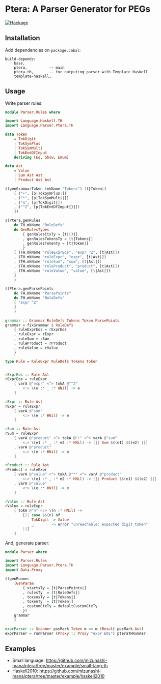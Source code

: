 # Ptera: A Parser Generator for PEGs

[![Hackage](https://img.shields.io/hackage/v/ptera-th.svg)](https://hackage.haskell.org/package/ptera-th)

## Installation

Add dependencies on `package.cabal`:

```
build-depends:
    base,
    ptera,          -- main
    ptera-th,       -- for outputing parser with Template Haskell
    template-haskell,
```

## Usage

Write parser rules:

```haskell
module Parser.Rules where

import Language.Haskell.TH
import Language.Parser.Ptera.TH

data Token
    = TokDigit
    | TokSymPlus
    | TokSymMulti
    | TokEndOfInput
    deriving (Eq, Show, Enum)

data Ast
    = Value
    | Sum Ast Ast
    | Product Ast Ast

$(genGrammarToken (mkName "Tokens") [t|Token|]
    [ ("+", [p|TokSymPlus|])
    , ("*", [p|TokSymMulti|])
    , ("n", [p|TokDigit|])
    , ("^Z", [p|TokEndOfInput{}|])
    ])

$(Ptera.genRules
    do TH.mkName "RuleDefs"
    do GenRulesTypes
        { genRulesCtxTy = [t|()|]
        , genRulesTokensTy = [t|Tokens|]
        , genRulesTokenTy = [t|Token|]
        }
    [ (TH.mkName "ruleExprEos", "expr ^Z", [t|Ast|])
    , (TH.mkName "ruleExpr", "expr", [t|Ast|])
    , (TH.mkName "ruleSum", "sum", [t|Ast|])
    , (TH.mkName "ruleProduct", "product", [t|Ast|])
    , (TH.mkName "ruleValue", "value", [t|Ast|])
    ]
    )

$(Ptera.genParsePoints
    do TH.mkName "ParsePoints"
    do TH.mkName "RuleDefs"
    [ "expr ^Z"
    ]
    )

grammar :: Grammar RuleDefs Tokens Token ParsePoints
grammar = fixGrammar $ RuleDefs
    { ruleExprEos = rExprEos
    , ruleExpr = rExpr
    , ruleSum = rSum
    , ruleProduct = rProduct
    , ruleValue = rValue
    }

type Rule = RuleExpr RuleDefs Tokens Token


rExprEos :: Rule Ast
rExprEos = ruleExpr
    [ varA @"expr" <^> tokA @"^Z"
        <:> \(e :* _ :* HNil) -> e
    ]

rExpr :: Rule Ast
rExpr = ruleExpr
    [ varA @"sum"
        <:> \(e :* HNil) -> e
    ]

rSum :: Rule Ast
rSum = ruleExpr
    [ varA @"product" <^> tokA @"+" <^> varA @"sum"
        <:> \(e1 :* _ :* e2 :* HNil) -> [|| Sum $$(e1) $$(e2) ||]
    , varA @"product"
        <:> \(e :* HNil) -> e
    ]

rProduct :: Rule Ast
rProduct = ruleExpr
    [ varA @"value" <^> tokA @"*" <^> varA @"product"
        <:> \(e1 :* _ :* e2 :* HNil) -> [|| Product $$(e1) $$(e2) ||]
    , varA @"value"
        <:> \(e :* HNil) -> e
    ]

rValue :: Rule Ast
rValue = ruleExpr
    [ tokA @"n" <:> \(n :* HNil) ->
        [|| case $$(n) of
            TokDigit -> Value
            _        -> error "unreachable: expected digit token"
        ||]
    ]
```

And, generate parser:

```haskell
module Parser where

import Parser.Rules
import Language.Parser.Ptera.TH
import Data.Proxy

$(genRunner
    (GenParam
        { startsTy = [t|ParsePoints|]
        , rulesTy  = [t|RuleDefs|]
        , tokensTy = [t|Tokens|]
        , tokenTy  = [t|Token|]
        , customCtxTy = defaultCustomCtxTy
        })
    grammar
    )

exprParser :: Scanner posMark Token m => m (Result posMark Ast)
exprParser = runParser (Proxy :: Proxy "expr EOS") pteraTHRunner
```

## Examples

* Small language: https://github.com/mizunashi-mana/ptera/tree/master/example/small-lang-th
* Haskell2010: https://github.com/mizunashi-mana/ptera/tree/master/example/haskell2010

